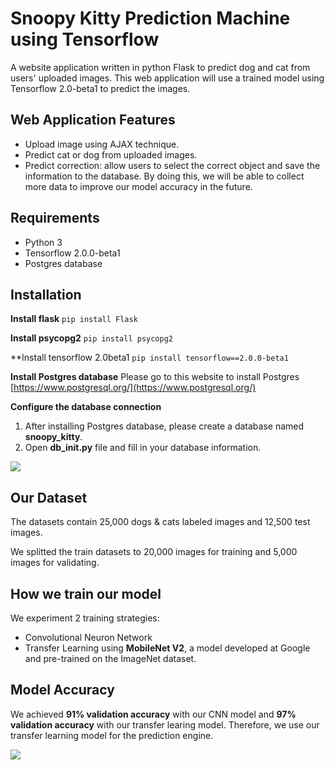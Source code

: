 # Snoopy Kitty Prediction Machine using Tensorflow
A website application written in python Flask to predict dog and cat from users' uploaded images. This web application will use a trained model using Tensorflow 2.0-beta1 to predict the images.

## Web Application Features
* Upload image using AJAX technique.
* Predict cat or dog from uploaded images.
* Predict correction: allow users to select the correct object and save the information to the database. By doing this, we will be able to collect more data to improve our model accuracy in the future.

## Requirements
* Python 3
* Tensorflow 2.0.0-beta1
* Postgres database

## Installation

**Install flask**
`pip install Flask`

**Install psycopg2**
`pip install psycopg2`

**Install tensorflow 2.0beta1
`pip install tensorflow==2.0.0-beta1`

**Install Postgres database**
Please go to this website to install Postgres [https://www.postgresql.org/](https://www.postgresql.org/)

**Configure the database connection**
1. After installing Postgres database, please create a database named **snoopy_kitty**. 
2. Open **db_init.py** file and fill in your database information.

![](https://i.imgur.com/XWE6Pll.png)


## Our Dataset
The datasets contain 25,000 dogs & cats labeled images and 12,500 test images.

We splitted the train datasets to 20,000 images for training and 5,000 images for validating.

## How we train our model
We experiment 2 training strategies:
* Convolutional Neuron Network
* Transfer Learning using **MobileNet V2**, a model developed at Google and pre-trained on the ImageNet dataset.

## Model Accuracy
We achieved **91% validation accuracy** with our CNN model and **97% validation accuracy** with our transfer learing model. Therefore, we use our transfer learning model for the prediction engine.

![](https://i.imgur.com/1E7J7PD.png)

